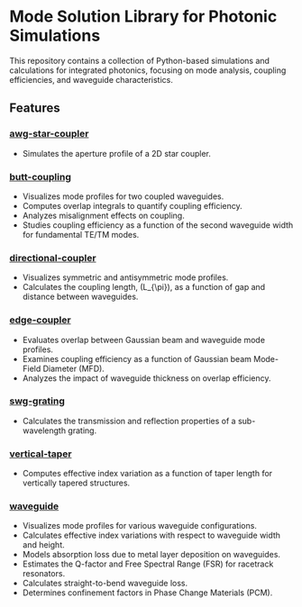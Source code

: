 # Mode Solution Library for Photonic Simulations

This repository contains a collection of Python-based simulations and calculations for integrated photonics, focusing on mode analysis, coupling efficiencies, and waveguide characteristics.

## Features

### [awg-star-coupler](awg_star_coupler)
  - Simulates the aperture profile of a 2D star coupler.

### [butt-coupling](butt_coupling)
  - Visualizes mode profiles for two coupled waveguides.
  - Computes overlap integrals to quantify coupling efficiency.
  - Analyzes misalignment effects on coupling.
  - Studies coupling efficiency as a function of the second waveguide width for fundamental TE/TM modes.

### [directional-coupler](directional_coupler)
  - Visualizes symmetric and antisymmetric mode profiles.
  - Calculates the coupling length, \(L_{\pi}\), as a function of gap and distance between waveguides.

### [edge-coupler](edge_coupler)
  - Evaluates overlap between Gaussian beam and waveguide mode profiles.
  - Examines coupling efficiency as a function of Gaussian beam Mode-Field Diameter (MFD).
  - Analyzes the impact of waveguide thickness on overlap efficiency.

### [swg-grating](swg_grating)
  - Calculates the transmission and reflection properties of a sub-wavelength grating.

### [vertical-taper](vertical_taper)
  - Computes effective index variation as a function of taper length for vertically tapered structures.

### [waveguide](waveguide)
  - Visualizes mode profiles for various waveguide configurations.
  - Calculates effective index variations with respect to waveguide width and height.
  - Models absorption loss due to metal layer deposition on waveguides.
  - Estimates the Q-factor and Free Spectral Range (FSR) for racetrack resonators.
  - Calculates straight-to-bend waveguide loss.
  - Determines confinement factors in Phase Change Materials (PCM).